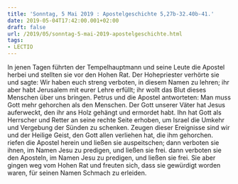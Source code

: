 ```yaml
---
title: 'Sonntag, 5 Mai 2019 : Apostelgeschichte 5,27b-32.40b-41.'
date: 2019-05-04T17:42:00.001+02:00
draft: false
url: /2019/05/sonntag-5-mai-2019-apostelgeschichte.html
tags: 
- LECTIO
---
```


In jenen Tagen führten der Tempelhauptmann und seine Leute die Apostel herbei und stellten sie vor den Hohen Rat. Der Hohepriester verhörte sie und sagte: Wir haben euch streng verboten, in diesem Namen zu lehren; ihr aber habt Jerusalem mit eurer Lehre erfüllt; ihr wollt das Blut dieses Menschen über uns bringen. Petrus und die Apostel antworteten: Man muss Gott mehr gehorchen als den Menschen. Der Gott unserer Väter hat Jesus auferweckt, den ihr ans Holz gehängt und ermordet habt. Ihn hat Gott als Herrscher und Retter an seine rechte Seite erhoben, um Israel die Umkehr und Vergebung der Sünden zu schenken. Zeugen dieser Ereignisse sind wir und der Heilige Geist, den Gott allen verliehen hat, die ihm gehorchen. riefen die Apostel herein und ließen sie auspeitschen; dann verboten sie ihnen, im Namen Jesu zu predigen, und ließen sie frei. dann verboten sie den Aposteln, im Namen Jesu zu predigen, und ließen sie frei. Sie aber gingen weg vom Hohen Rat und freuten sich, dass sie gewürdigt worden waren, für seinen Namen Schmach zu erleiden.